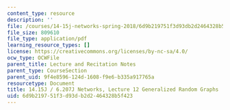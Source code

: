 ```yaml
---
content_type: resource
description: ''
file: /courses/14-15j-networks-spring-2018/6d9b219751f3d93db2d2464328b5f423_MIT14_15JS18_lec12.pdf
file_size: 809610
file_type: application/pdf
learning_resource_types: []
license: https://creativecommons.org/licenses/by-nc-sa/4.0/
ocw_type: OCWFile
parent_title: Lecture and Recitation Notes
parent_type: CourseSection
parent_uid: 9f4e8596-124d-1608-f9e6-b335a917765a
resourcetype: Document
title: 14.15J / 6.207J Networks, Lecture 12 Generalized Random Graphs
uid: 6d9b2197-51f3-d93d-b2d2-464328b5f423
---
```

